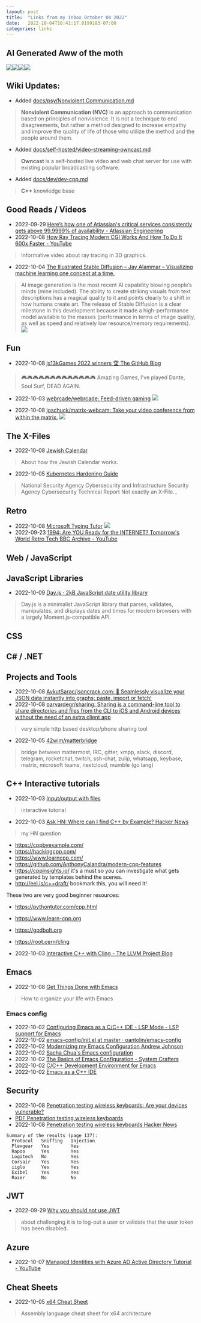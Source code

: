 ```yaml
---
layout: post
title:  "Links from my inbox October 04 2022"
date:   2022-10-04T10:41:17.0199183-07:00
categories: links
---
```


## AI Generated Aww of the moth


![](./ai-aww/2022-10/puff_b_cute_a1026.jpg)![](./ai-aww/2022-10/puff_b_cute_a2016.jpg)![](./ai-aww/2022-10/puff_b_cute_a2023.jpg)![](./ai-aww/2022-10/puff_b_cute_a4001.jpg)



## Wiki Updates:

- Added [docs/psy/Nonviolent Communication.md](/docs/psy/Nonviolent%20Communication)
> **Nonviolent Communication (NVC)** is an approach to communication based on principles of nonviolence. It is not a technique to end disagreements, but rather a method designed to increase empathy and improve the quality of life of those who utilize the method and the people around them.


- Added [docs/self-hosted/video-streaming-owncast.md](/docs/self-hosted/video-streaming-owncast)
> **Owncast** is a self-hosted live video and web chat server for use with existing popular broadcasting software.

- Added  [docs/dev/dev-cpp.md](/docs/dev/dev-cpp)
> **C++** knowledge base


## Good Reads / Videos

- 2022-09-29 [Here’s how one of Atlassian's critical services consistently gets above 99.9999% of availability - Atlassian Engineering](https://www.atlassian.com/engineering/atlassian-critical-services-above-six-nines-of-availability)
- 2022-10-08 [How Ray Tracing Modern CGI Works And How To Do It 600x Faster - YouTube](https://www.youtube.com/watch?v=gsZiJeaMO48)
> Informative video about ray tracing in 3D graphics.
- 2022-10-04 [The Illustrated Stable Diffusion – Jay Alammar – Visualizing machine learning one concept at a time.](https://jalammar.github.io/illustrated-stable-diffusion/)
> AI image generation is the most recent AI capability blowing people’s minds (mine included). The ability to create striking visuals from text descriptions has a magical quality to it and points clearly to a shift in how humans create art. The release of Stable Diffusion is a clear milestone in this development because it made a high-performance model available to the masses (performance in terms of image quality, as well as speed and relatively low resource/memory requirements).
![](./_img/2022-10-07/stable-diffusion-img2img-image-to-image.png)


## Fun
- 2022-10-08 [js13kGames 2022 winners 🏆 The GitHub Blog](https://github.blog/2022-10-06-js13k-2022-winners/)
> 🎮🎮🎮🎮🎮🎮🎮🎮🎮🎮🎮🎮🎮
> Amazing Games, I've played Dante, Soul Surf, DEAD AGAIN.
- 2022-10-03 [webrcade/webrcade: Feed-driven gaming](https://github.com/webrcade/webrcade)
![](./_img/2022-10-07/webarcade.png)


- 2022-10-08 [joschuck/matrix-webcam: Take your video conference from within the matrix.](https://github.com/joschuck/matrix-webcam?utm_source=hackernewsletter&utm_medium=email&utm_term=fun)
![](_img/2022-10-07/matrix-webcam02.gif)

## The X-Files
- 2022-10-08 [Jewish Calendar](https://stevemorse.org/hebrewcalendar/hebrewcalendar.htm)
> About how the Jewish Calendar works.
- 2022-10-05 [Kubernetes Hardening Guide](https://media.defense.gov/2022/Aug/29/2003066362/-1/-1/0/CTR_KUBERNETES_HARDENING_GUIDANCE_1.2_20220829.PDF)
> National Security Agency Cybersecurity and Infrastructure Security Agency Cybersecurity Technical Report
> Not exactly an X-File...


## Retro

- 2022-10-08 [Microsoft Typing Tutor](https://www.classic-computers.org.nz/system-80/software-manuals/manuals-Typing-Tutor.pdf)
![](./_img/2022-10-07/Microsoft_Typing_Tutor_TRS-80_main_screen.webp)
- 2022-09-23 [1994: Are YOU Ready for the INTERNET? Tomorrow's World Retro Tech BBC Archive - YouTube](https://www.youtube.com/watch?v=XpZ5STahhPE)


## Web / JavaScript

## JavaScript Libraries
- 2022-10-09 [Day.js · 2kB JavaScript date utility library](https://day.js.org/)
> Day.js is a minimalist JavaScript library that parses, validates, manipulates, and displays dates and times for modern browsers with a largely Moment.js-compatible API.


## CSS


## C# / .NET


## Projects and Tools

- 2022-10-08 [AykutSarac/jsoncrack.com: 🔮 Seamlessly visualize your JSON data instantly into graphs; paste, import or fetch!](https://github.com/AykutSarac/jsoncrack.com)
- 2022-10-08 [parvardegr/sharing: Sharing is a command-line tool to share directories and files from the CLI to iOS and Android devices without the need of an extra client app](https://github.com/parvardegr/sharing)
> very simple http based desktop/phone sharing tool
- 2022-10-05 [42wim/matterbridge](https://github.com/42wim/matterbridge)
> bridge between mattermost, IRC, gitter, xmpp, slack, discord, telegram, rocketchat, twitch, ssh-chat, zulip, whatsapp, keybase, matrix, microsoft teams, nextcloud, mumble (go lang)

## C++ Interactive tutorials
- 2022-10-03 [Input/output with files](https://cplusplus.com/doc/tutorial/files/)
> interactive tutorial
- 2022-10-03 [Ask HN: Where can I find C++ by Example? Hacker News](https://news.ycombinator.com/item?id=33061140#33064712)
> my HN question
- https://cppbyexample.com/
- https://hackingcpp.com/
- https://www.learncpp.com/
- https://github.com/AnthonyCalandra/modern-cpp-features
- https://cppinsights.io/ it's a must so you can investigate what gets generated by templates behind the scenes.
- http://eel.is/c++draft/ bookmark this, you will need it!

These two are very good beginner resources:
- https://pythontutor.com/cpp.html
- https://www.learn-cpp.org
- https://godbolt.org
- https://root.cern/cling

- 2022-10-03 [Interactive C++ with Cling - The LLVM Project Blog](https://blog.llvm.org/posts/2020-11-30-interactive-cpp-with-cling/)


## Emacs
- 2022-10-08 [Get Things Done with Emacs](https://www.labri.fr/perso/nrougier/GTD/index.html?utm_source=hackernewsletter&utm_medium=email&utm_term=code)
> How to organize your life with Emacs

### Emacs config
- 2022-10-02 [Configuring Emacs as a C/C++ IDE - LSP Mode - LSP support for Emacs](https://emacs-lsp.github.io/lsp-mode/tutorials/CPP-guide/)
- 2022-10-02 [emacs-config/init.el at master · oantolin/emacs-config](https://github.com/oantolin/emacs-config/blob/master/init.el)
- 2022-10-02 [Modernizing my Emacs Configuration Andrew Johnson](https://andrewjamesjohnson.com/modernizing-my-emacs-configuration/)
- 2022-10-02 [Sacha Chua's Emacs configuration](https://sachachua.com/dotemacs/index.html)
- 2022-10-02 [The Basics of Emacs Configuration - System Crafters](https://systemcrafters.net/emacs-from-scratch/basics-of-emacs-configuration/)
- 2022-10-02 [C/C++ Development Environment for Emacs](https://tuhdo.github.io/c-ide.html)
- 2022-10-02 [Emacs as a C++ IDE](https://martinsosic.com/development/emacs/2017/12/09/emacs-cpp-ide.html)



## Security
- 2022-10-08 [Penetration testing wireless keyboards: Are your devices vulnerable?](http://kth.diva-portal.org/smash/record.jsf?pid=diva2%3A1701492&dswid=1463)
- [PDF Penetration testing wireless keyboards](https://kth.diva-portal.org/smash/get/diva2:1701492/FULLTEXT01.pdf)
- 2022-10-08 [Penetration testing wireless keyboards Hacker News](https://news.ycombinator.com/item?id=33123406)
```
Summary of the results (page 137):
  Protocol   Sniffing   Injection
  Plexgear   Yes        Yes
  Rapoo      Yes        Yes
  Logitech   No         Yes
  Corsair    Yes        Yes
  iiglo      Yes        Yes
  Exibel     Yes        Yes
  Razer      No         No
```

## JWT
- 2022-09-29 [Why you should not use JWT](https://apibakery.com/blog/tech/no-jwt/)
> about challenging it is to log-out a user or validate that the user token has been disabled.

## Azure

- 2022-10-07 [Managed Identities with Azure AD Active Directory Tutorial - YouTube](https://www.youtube.com/watch?v=sA_mXKy_dKU)

## Cheat Sheets
- 2022-10-05 [x64 Cheat Sheet](https://cs.brown.edu/courses/cs033/docs/guides/x64_cheatsheet.pdf)
> Assembly language cheat sheet for x64 architecture
